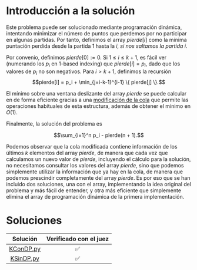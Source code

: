 # Introducción a la solución
Este problema puede ser solucionado mediante programación dinámica, intentando minimizar el número de puntos que perdemos
por no participar en algunas partidas. Por tanto, definimos el array $pierde[i]$ como la mínima puntación perdida desde la
partida $1$ hasta la $i$, _si nos saltamos la partida $i$_.

Por convenio, definimos $pierde[0] := 0$. Si $1 \le i \le k + 1$, es fácil ver (numerando los $p_i$ en 1-based indexing) que $pierde[i] = p_i$,
dado que los valores de $p_i$ no son negativos. Para $i > k + 1$, definimos la recursión
$$pierde[i] = p_i + \min_{j=i-k-1}^{i-1} \{ pierde[j] \}.$$

El mínimo sobre una ventana deslizante del array $pierde$ se puede calcular en de forma eficiente gracias a una
[modificación de la cola](https://cp-algorithms.com/data_structures/stack_queue_modification.html#queue-modification-method-2)
que permite las operaciones habituales de esta estructura, además de obtener el mínimo en $O(1)$.

Finalmente, la solución del problema es

$$\sum_{i=1}^n p_i - pierde(n + 1).$$

Podemos observar que la cola modificada contiene información de los últimos $k$ elementos del array $pierde$, de manera
que cada vez que calculamos un nuevo valor de $pierde$, incluyendo el cálculo para la solución, no necesitamos consultar
los valores del array $pierde$, sino que podemos simplemente utilizar la información que ya hay en la cola, de manera
que podemos prescindir completamente del array $pierde$. Es por eso que se han incluido dos soluciones, una con el array,
implementando la idea original del problema y más fácil de entender, y otra más eficiente que simplemente elimina el array
de programación dinámica de la primera implementación.

# Soluciones

|          Solución          | Verificado con el juez |
|:--------------------------:|:----------------------:|
| [KConDP.py](src/KConDP.py) |   :white_check_mark:   |
| [KSinDP.py](src/KSinDP.py) |   :white_check_mark:   |
